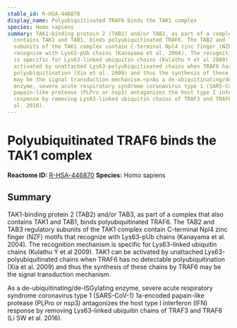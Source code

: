 ```yaml
---
stable_id: R-HSA-446870
display_name: Polyubiquitinated TRAF6 binds the TAK1 complex
species: Homo sapiens
summary: TAK1-binding protein 2 (TAB2) and/or TAB3, as part of a complex that also
  contains TAK1 and TAB1, binds polyubiquitinated TRAF6. The TAB2 and TAB3 regulatory
  subunits of the TAK1 complex contain C-terminal Npl4 zinc finger (NZF) motifs that
  recognize with Lys63-pUb chains (Kanayama et al. 2004). The recognition mechanism
  is specific for Lys63-linked ubiquitin chains (Kulathu Y et al 2009). TAK1 can be
  activated by unattached Lys63-polyubiquitinated chains when TRAF6 has no detectable
  polyubiquitination (Xia et al. 2009) and thus the synthesis of these chains by TRAF6
  may be the signal transduction mechanism.<p>As a de-ubiquitinating/de-ISGylating
  enzyme, severe acute respiratory syndrome coronavirus type 1 (SARS-CoV-1) 1a-encoded
  papain-like protease (PLPro or nsp3) antagonizes the host type I interferon (IFN)
  response by removing Lys63-linked ubiquitin chains of TRAF3 and TRAF6 (Li SW et
  al. 2016).
---
```


# Polyubiquitinated TRAF6 binds the TAK1 complex
**Reactome ID:** [R-HSA-446870](https://reactome.org/content/detail/R-HSA-446870)
**Species:** Homo sapiens

## Summary

TAK1-binding protein 2 (TAB2) and/or TAB3, as part of a complex that also contains TAK1 and TAB1, binds polyubiquitinated TRAF6. The TAB2 and TAB3 regulatory subunits of the TAK1 complex contain C-terminal Npl4 zinc finger (NZF) motifs that recognize with Lys63-pUb chains (Kanayama et al. 2004). The recognition mechanism is specific for Lys63-linked ubiquitin chains (Kulathu Y et al 2009). TAK1 can be activated by unattached Lys63-polyubiquitinated chains when TRAF6 has no detectable polyubiquitination (Xia et al. 2009) and thus the synthesis of these chains by TRAF6 may be the signal transduction mechanism.<p>As a de-ubiquitinating/de-ISGylating enzyme, severe acute respiratory syndrome coronavirus type 1 (SARS-CoV-1) 1a-encoded papain-like protease (PLPro or nsp3) antagonizes the host type I interferon (IFN) response by removing Lys63-linked ubiquitin chains of TRAF3 and TRAF6 (Li SW et al. 2016).
